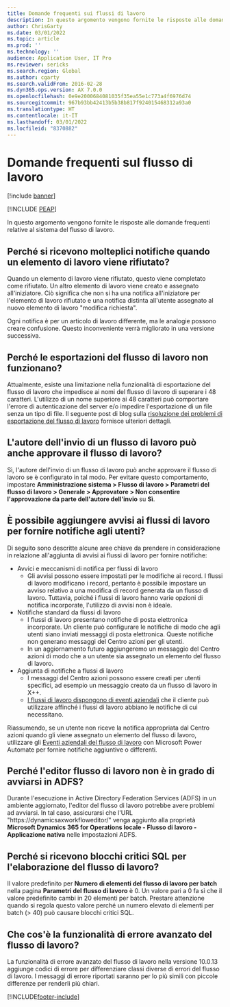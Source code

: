 ```yaml
---
title: Domande frequenti sui flussi di lavoro
description: In questo argomento vengono fornite le risposte alle domande frequenti relative al sistema del flusso di lavoro.
author: ChrisGarty
ms.date: 03/01/2022
ms.topic: article
ms.prod: ''
ms.technology: ''
audience: Application User, IT Pro
ms.reviewer: sericks
ms.search.region: Global
ms.author: cgarty
ms.search.validFrom: 2016-02-28
ms.dyn365.ops.version: AX 7.0.0
ms.openlocfilehash: 0e9e2000684081035f35ea55e1c773a4f6976d74
ms.sourcegitcommit: 967b93bb42413b5b38b817f924015468312a93a0
ms.translationtype: HT
ms.contentlocale: it-IT
ms.lasthandoff: 03/01/2022
ms.locfileid: "8370882"
---
```

# <a name="workflow-faq"></a>Domande frequenti sul flusso di lavoro

[!include [banner](../includes/banner.md)]


[!INCLUDE [PEAP](../../../includes/peap-1.md)]

In questo argomento vengono fornite le risposte alle domande frequenti relative al sistema del flusso di lavoro.

## <a name="why-are-multiple-notifications-received-when-a-work-item-is-rejected"></a>Perché si ricevono molteplici notifiche quando un elemento di lavoro viene rifiutato?
Quando un elemento di lavoro viene rifiutato, questo viene completato come rifiutato. Un altro elemento di lavoro viene creato e assegnato all'iniziatore. Ciò significa che non si ha una notifica all'iniziatore per l'elemento di lavoro rifiutato e una notifica distinta all'utente assegnato al nuovo elemento di lavoro "modifica richiesta". 

Ogni notifica è per un articolo di lavoro differente, ma le analogie possono creare confusione. Questo inconveniente verrà migliorato in una versione successiva.

## <a name="why-are-my-workflow-exports-failing"></a>Perché le esportazioni del flusso di lavoro non funzionano?
Attualmente, esiste una limitazione nella funzionalità di esportazione del flusso di lavoro che impedisce ai nomi del flusso di lavoro di superare i 48 caratteri. L'utilizzo di un nome superiore ai 48 caratteri può comportare l'errore di autenticazione del server e/o impedire l'esportazione di un file senza un tipo di file. Il seguente post di blog sulla [risoluzione dei problemi di esportazione del flusso di lavoro](https://community.dynamics.com/365/financeandoperations/b/elandaxdynamicsaxupgradesanddevelopment/posts/workflow-export-troubleshooting) fornisce ulteriori dettagli.

## <a name="can-the-submitter-of-a-workflow-also-approve-the-workflow"></a>L'autore dell'invio di un flusso di lavoro può anche approvare il flusso di lavoro?
Sì, l'autore dell'invio di un flusso di lavoro può anche approvare il flusso di lavoro se è configurato in tal modo. Per evitare questo comportamento, impostare **Amministrazione sistema > Flusso di lavoro > Parametri del flusso di lavoro > Generale > Approvatore > Non consentire l'approvazione da parte dell'autore dell'invio** su **Sì**.

## <a name="can-i-add-alerts-to-workflows-to-provide-notifications-to-users"></a>È possibile aggiungere avvisi ai flussi di lavoro per fornire notifiche agli utenti?
Di seguito sono descritte alcune aree chiave da prendere in considerazione in relazione all'aggiunta di avvisi ai flussi di lavoro per fornire notifiche:
- Avvici e meccanismi di notifica per flussi di lavoro
    - Gli avvisi possono essere impostati per le modifiche ai record. I flussi di lavoro modificano i record, pertanto è possibile impostare un avviso relativo a una modifica di record generata da un flusso di lavoro. Tuttavia, poiché i flussi di lavoro hanno varie opzioni di notifica incorporate, l'utilizzo di avvisi non è ideale.
- Notifiche standard da flussi di lavoro 
    - I flussi di lavoro presentano notifiche di posta elettronica incorporate. Un cliente può configurare le notifiche di modo che agli utenti siano inviati messaggi di posta elettronica. Queste notifiche non generano messaggi del Centro azioni per gli utenti.
    - In un aggiornamento futuro aggiungeremo un messaggio del Centro azioni di modo che a un utente sia assegnato un elemento del flusso di lavoro. 
- Aggiunta di notifiche a flussi di lavoro
    - I messaggi del Centro azioni possono essere creati per utenti specifici, ad esempio un messaggio creato da un flusso di lavoro in X++.
    - [I flussi di lavoro dispongono di eventi aziendali](../../dev-itpro/business-events/business-events-workflow.md) che il cliente può utilizzare affinché i flussi di lavoro abbiano le notifiche di cui necessitano.   

Riassumendo, se un utente non riceve la notifica appropriata dal Centro azioni quando gli viene assegnato un elemento del flusso di lavoro, utilizzare gli [Eventi aziendali del flusso di lavoro](../../dev-itpro/business-events/business-events-workflow.md) con Microsoft Power Automate per fornire notifiche aggiuntive o differenti.

## <a name="why-is-workflow-editor-not-able-to-start-under-ad-fs"></a>Perché l'editor flusso di lavoro non è in grado di avviarsi in ADFS?
Durante l'esecuzione in Active Directory Federation Services (ADFS) in un ambiente aggiornato, l'editor del flusso di lavoro potrebbe avere problemi ad avviarsi. In tal caso, assicurarsi che l'URL "https://dynamicsaxworkfloweditor/" venga aggiunto alla proprietà **Microsoft Dynamics 365 for Operations locale - Flusso di lavoro - Applicazione nativa** nelle impostazioni ADFS.

## <a name="why-am-i-getting-sql-deadlocks-on-workflow-processing"></a>Perché si ricevono blocchi critici SQL per l'elaborazione del flusso di lavoro? 
Il valore predefinito per **Numero di elementi del flusso di lavoro per batch** nella pagina **Parametri del flusso di lavoro** è 0. Un valore pari a 0 fa sì che il valore predefinito cambi in 20 elementi per batch. Prestare attenzione quando si regola questo valore perché un numero elevato di elementi per batch (> 40) può causare blocchi critici SQL.

## <a name="what-is-the-workflow-enhanced-error-feature"></a>Che cos'è la funzionalità di errore avanzato del flusso di lavoro?
La funzionalità di errore avanzato del flusso di lavoro nella versione 10.0.13 aggiunge codici di errore per differenziare classi diverse di errori del flusso di lavoro. I messaggi di errore riportati saranno per lo più simili con piccole differenze per renderli più chiari.


[!INCLUDE[footer-include](../../../includes/footer-banner.md)]
